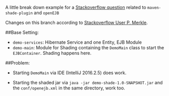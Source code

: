 A little break down example for a [Stackoverflow question](http://stackoverflow.com/questions/42293912/building-a-standalone-openejb-jar-file) related to `maven-shade-plugin` and `openEJB`

Changes on this branch according to [Stackoverflow User P. Merkle](http://stackoverflow.com/a/42378393/4506678).

##Base Setting:

- `demo-services`: Hibernate Service and one Entity, EJB Module
- `demo-main`: Module for Shading containing the `DemoMain` class to start the `EJBContainer`. Shading happens here.

##Problem:

- Starting `DemoMain` via IDE (IntelliJ 2016.2.5) does work.

- Starting the shaded jar via `java -jar demo-shade-1.0-SNAPSHOT.jar` and the `conf/openejb.xml` in the same directory, work too.
 